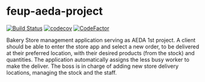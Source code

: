 # feup-aeda-project
[![Build Status](https://travis-ci.com/bdmendes/feup-aeda-project.svg?branch=main)](https://travis-ci.com/bdmendes/feup-aeda-project)
[![codecov](https://codecov.io/gh/bdmendes/feup-aeda-project/branch/main/graph/badge.svg?token=GDYAY2O2DQ)](https://codecov.io/gh/bdmendes/feup-aeda-project)
[![CodeFactor](https://www.codefactor.io/repository/github/bdmendes/feup-aeda-project/badge)](https://www.codefactor.io/repository/github/bdmendes/feup-aeda-project)

Bakery Store management application serving as AEDA 1st project.
A client should be able to enter the store app and select a new order, to be delivered at their preferred location, with their desired products (from the stock) and quantities. The application automatically assigns the less busy worker to make the deliver.
The boss is in charge of adding new store delivery locations, managing the stock and the staff.
